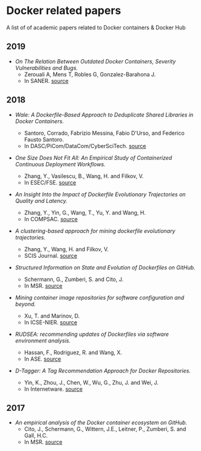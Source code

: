 # Docker related papers
A list of of academic papers related to Docker containers & Docker Hub

## 2019
* *On The Relation Between Outdated Docker Containers, Severity Vulnerabilities and Bugs.* 
  * Zerouali A, Mens T, Robles G, Gonzalez-Barahona J.
  * In SANER. [source](https://arxiv.org/pdf/1811.12874.pdf)

## 2018
* *Wale: A Dockerfile-Based Approach to Deduplicate Shared Libraries in Docker Containers.* 
  * Santoro, Corrado, Fabrizio Messina, Fabio D'Urso, and Federico Fausto Santoro.
  * In DASC/PiCom/DataCom/CyberSciTech. [source](https://ieeexplore.ieee.org/abstract/document/8511978)

* *One Size Does Not Fit All: An Empirical Study of Containerized Continuous Deployment Workflows.* 
  * Zhang, Y., Vasilescu, B., Wang, H. and Filkov, V.
  * In ESEC/FSE. [source](https://www.researchgate.net/publication/326696302_One_Size_Does_Not_Fit_All_An_Empirical_Study_of_Containerized_Continuous_Deployment_Workflows)

* *An Insight Into the Impact of Dockerfile Evolutionary Trajectories on Quality and Latency.* 
  * Zhang, Y., Yin, G., Wang, T., Yu, Y. and Wang, H.
  * In COMPSAC. [source](https://www.researchgate.net/profile/Yang_Zhang178/publication/326103912_An_Insight_Into_the_Impact_of_Dockerfile_Evolutionary_Trajectories_on_Quality_and_Latency)

* *A clustering-based approach for mining dockerfile evolutionary trajectories.* 
  * Zhang, Y., Wang, H. and Filkov, V.
  * SCIS Journal. [source](https://www.researchgate.net/publication/328729596_A_clustering-based_approach_for_mining_dockerfile_evolutionary_trajectories) 

* *Structured Information on State and Evolution of Dockerfiles on GitHub.*
  * Schermann, G., Zumberi, S. and Cito, J.
  * In MSR. [source](https://www.ifi.uzh.ch/dam/jcr:fa0e4bab-cc15-4a27-b403-ef4f550daba1/msr18-docker-data.pdf)

* *Mining container image repositories for software configuration and beyond.* 
  * Xu, T. and Marinov, D.
  * In ICSE-NIER. [source](https://arxiv.org/pdf/1802.03558.pdf)

* *RUDSEA: recommending updates of Dockerfiles via software environment analysis.* 
  * Hassan, F., Rodriguez, R. and Wang, X.
  * In ASE. [source](https://dl.acm.org/citation.cfm?id=3240470)

* *D-Tagger: A Tag Recommendation Approach for Docker Repositories.* 
  * Yin, K., Zhou, J., Chen, W., Wu, G., Zhu, J. and Wei, J.
  * In Internetware. [source](https://dl.acm.org/citation.cfm?id=3275220)

## 2017
* *An empirical analysis of the Docker container ecosystem on GitHub.* 
  * Cito, J., Schermann, G., Wittern, J.E., Leitner, P., Zumberi, S. and Gall, H.C.
  * In MSR. [source](https://www.computer.org/csdl/proceedings/msr/2017/1544/00/07962382.pdf)


